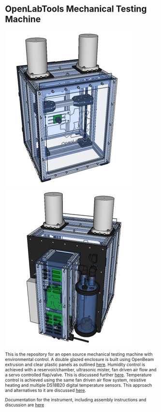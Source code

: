 # OpenLabTools Mechanical Testing Machine

![](cad/renders/0_main_view_small.png) ![](cad/renders/1_rear_view_small.png)

This is the repository for an open source mechanical testing machine with environmental control. A double glazed enclosure is built using OpenBeam extrusion and clear plastic panels as outlined [here](https://github.com/OpenLabTools/Resources-EnvironmentalChambers). Humidity control is achieved with a reservoir/chamber, ultrasonic mister, fan driven air flow and a servo controlled flap/valve. This is discussed further [here](https://github.com/OpenLabTools/Resources-HumidityControl). Temperature control is achieved using the same fan driven air flow system, resistive heating and multiple DS18B20 digital temperature sensors. This approach and alternatives to it are discussed [here](https://github.com/OpenLabTools/Resources-TemperatureControl).

Documentation for the instrument, including assembly instructions and discussion are [here](docs/00-getting_started.md)
